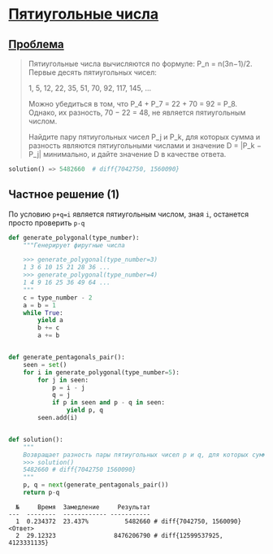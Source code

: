 # [Пятиугольные числа](TODO)

                   
## [Проблема](https://euler.jakumo.org/problems/view/44.html)


>Пятиугольные числа вычисляются по формуле: P_n = n(3n−1)/2. Первые десять пятиугольных чисел:
>
>1, 5, 12, 22, 35, 51, 70, 92, 117, 145, ...
>
>Можно убедиться в том, что P_4 + P_7 = 22 + 70 = 92 = P_8. Однако, их разность, 70 − 22 = 48, не является пятиугольным числом.
>
>Найдите пару пятиугольных чисел P_j и P_k, для которых сумма и разность являются пятиугольными числами и
> значение D = |P_k − P_j| минимально, и дайте значение D в качестве ответа.
                                                       
``` python
solution() => 5482660  # diff{7042750, 1560090}
```

## Частное решение (1)

По условию `p+q=i` является пятиугольным числом, зная `i`, останется просто проверить `p-q`

```python
def generate_polygonal(type_number):
    """Генерирует фиругные числа

    >>> generate_polygonal(type_number=3)
    1 3 6 10 15 21 28 36 ...
    >>> generate_polygonal(type_number=4)
    1 4 9 16 25 36 49 64 ...
    """
    c = type_number - 2
    a = b = 1
    while True:
        yield a
        b += c
        a += b


def generate_pentagonals_pair():
    seen = set()
    for i in generate_polygonal(type_number=5):
        for j in seen:
            p = i - j
            q = j
            if p in seen and p - q in seen:
                yield p, q
        seen.add(i)


def solution():
    """
    Возвращает разность пары пятиугольных чисел p и q, для которых сумма и разность являются пятиугольными числами.
    >>> solution()
    5482660 # diff{7042750 1560090}
    """
    p, q = next(generate_pentagonals_pair())
    return p-q
```

```text
  №     Время  Замедление     Результат
---  --------  ------------ -----------
  1  0.234372  23.437%          5482660 # diff{7042750, 1560090} <Ответ>
  2  29.12323                8476206790 # diff{12599537925, 4123331135}
```